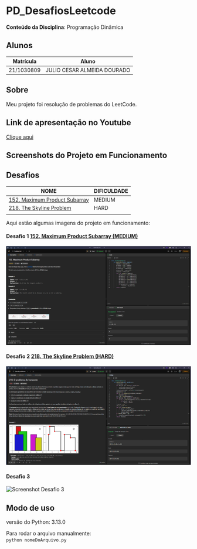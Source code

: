# PD_DesafiosLeetcode

**Conteúdo da Disciplina**: Programação Dinâmica<br>

## Alunos

| Matrícula  | Aluno                       |
| ---------- | --------------------------- |
| 21/1030809 | JULIO CESAR ALMEIDA DOURADO |

## Sobre

Meu projeto foi resolução de problemas do LeetCode.

## Link de apresentação no Youtube

[Clique aqui]()

## Screenshots do Projeto em Funcionamento

## Desafios

| NOME                                                                                                 | DIFICULDADE |
| ---------------------------------------------------------------------------------------------------- | ----------- |
| [152. Maximum Product Subarray](https://leetcode.com/problems/maximum-product-subarray/description/) | MEDIUM      |
| [218. The Skyline Problem](https://leetcode.com/problems/the-skyline-problem/description/)           | HARD        |
| []()                                                                                                 |             |

Aqui estão algumas imagens do projeto em funcionamento:

#### Desafio 1 [152. Maximum Product Subarray (MEDIUM)](https://leetcode.com/problems/maximum-product-subarray/description/)

![Screenshot Desafio 1](assets/maximum-product-subarray-medium-passed.png)

#### Desafio 2 [218. The Skyline Problem (HARD)](https://leetcode.com/problems/the-skyline-problem/description/)

![Screenshot Desafio 2](assets/skyline-problem-passed.png)

#### Desafio 3 []()

![Screenshot Desafio 3]()

## Modo de uso

versão do Python: 3.13.0

Para rodar o arquivo manualmente:<br>
`python nomeDoArquivo.py`
